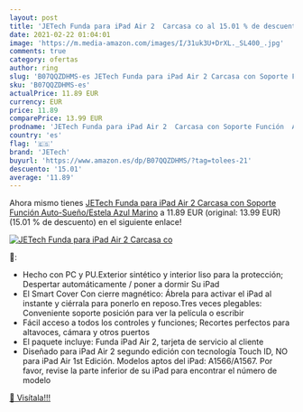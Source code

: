 ```yaml
---
layout: post
title: 'JETech Funda para iPad Air 2  Carcasa co al 15.01 % de descuento'
date: 2021-02-22 01:04:01
image: 'https://m.media-amazon.com/images/I/31uk3U+DrXL._SL400_.jpg'
comments: true
category: ofertas
author: ring
slug: 'B07QQZDHMS-es JETech Funda para iPad Air 2 Carcasa con Soporte Función...'
sku: 'B07QQZDHMS-es'
actualPrice: 11.89 EUR
currency: EUR
price: 11.89
comparePrice: 13.99 EUR
prodname: 'JETech Funda para iPad Air 2  Carcasa con Soporte Función  Auto-Sueño/Estela  Azul Marino'
country: 'es'
flag: '🇪🇸'
brand: 'JETech'
buyurl: 'https://www.amazon.es/dp/B07QQZDHMS/?tag=tolees-21'
descuento: '15.01'
average: '11.89'
---
```


Ahora mismo tienes [JETech Funda para iPad Air 2  Carcasa con Soporte Función  Auto-Sueño/Estela  Azul Marino](https://www.amazon.es/dp/B07QQZDHMS/?tag=tolees-21) a 11.89 EUR (original: 13.99 EUR) (15.01 %  de descuento) en el siguiente enlace!

[![JETech Funda para iPad Air 2  Carcasa co](https://m.media-amazon.com/images/I/31uk3U+DrXL._SL400_.jpg)](https://www.amazon.es/dp/B07QQZDHMS/?tag=tolees-21)

🔎:

- Hecho con PC y PU.Exterior sintético y interior liso para la protección; Despertar automáticamente / poner a dormir Su iPad
- El Smart Cover Con cierre magnético: Ábrela para activar el iPad al instante y ciérrala para ponerlo en reposo.Tres veces plegables: Conveniente soporte posición para ver la película o escribir
- Fácil acceso a todos los controles y funciones; Recortes perfectos para altavoces, cámara y otros puertos
- El paquete incluye: Funda iPad Air 2, tarjeta de servicio al cliente
- Diseñado para iPad Air 2 segundo edición con tecnología Touch ID, NO para iPad Air 1st Edición. Modelos aptos del iPad: A1566/A1567. Por favor, revise la parte inferior de su iPad para encontrar el número de modelo

[🛒 Visítala!!!](https://www.amazon.es/dp/B07QQZDHMS/?tag=tolees-21)
